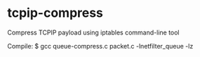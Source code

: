 tcpip-compress
==============

Compress TCPIP payload using iptables command-line tool

Compile:
$ gcc queue-compress.c packet.c -lnetfilter_queue -lz

